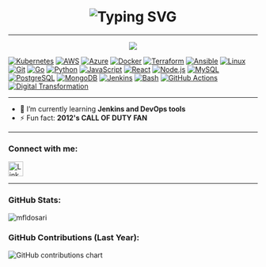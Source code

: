 <h1 align="center">
 <img src="https://readme-typing-svg.demolab.com?font=Fira+Code&duration=2500&pause=1000&color=58A6FF&center=true&width=700&lines=Hi%2C+I'm+MOHAMMAD+F+ALDOSARI;DevSecOps+%7C+Cloud+and+IaC+Engineer" alt="Typing SVG" />
</h1>

---

<p align="center">
  <img src="https://skillicons.dev/icons?i=kubernetes,aws,azure,docker,terraform,ansible,linux,git,go,python,javascript,react,nodejs,mysql,postgres,mongodb,jenkins,bash" />
</p>

[![Kubernetes](https://img.shields.io/badge/Kubernetes-Orchestration-326CE5?logo=kubernetes)](https://kubernetes.io)
[![AWS](https://img.shields.io/badge/AWS-Cloud-orange?logo=amazonaws)](https://aws.amazon.com)
[![Azure](https://img.shields.io/badge/Azure-Cloud-blue?logo=microsoft-azure)](https://azure.microsoft.com)
[![Docker](https://img.shields.io/badge/Docker-Container-blue?logo=docker)](https://www.docker.com)
[![Terraform](https://img.shields.io/badge/Terraform-IaC-623CE4?logo=terraform)](https://www.terraform.io)
[![Ansible](https://img.shields.io/badge/Ansible-Automation-EE0000?logo=ansible)](https://www.ansible.com)
[![Linux](https://img.shields.io/badge/Linux-OS-FCC624?logo=linux)](https://www.linux.org)
[![Git](https://img.shields.io/badge/Git-VersionControl-F05032?logo=git)](https://git-scm.com)
[![Go](https://img.shields.io/badge/Go-Language-00ADD8?logo=go)](https://golang.org)
[![Python](https://img.shields.io/badge/Python-Programming-3776AB?logo=python)](https://www.python.org)
[![JavaScript](https://img.shields.io/badge/JavaScript-Programming-F7DF1E?logo=javascript&logoColor=black)](https://developer.mozilla.org/en-US/docs/Web/JavaScript)
[![React](https://img.shields.io/badge/React-Frontend-61DAFB?logo=react&logoColor=black)](https://reactjs.org)
[![Node.js](https://img.shields.io/badge/Node.js-Backend-339933?logo=node.js&logoColor=white)](https://nodejs.org)
[![MySQL](https://img.shields.io/badge/MySQL-Database-4479A1?logo=mysql)](https://www.mysql.com)
[![PostgreSQL](https://img.shields.io/badge/PostgreSQL-Database-4169E1?logo=postgresql)](https://www.postgresql.org)
[![MongoDB](https://img.shields.io/badge/MongoDB-Database-47A248?logo=mongodb)](https://www.mongodb.com)
[![Jenkins](https://img.shields.io/badge/Jenkins-CI%2FCD-D24939?logo=jenkins)](https://www.jenkins.io)
[![Bash](https://img.shields.io/badge/Bash-Shell-4EAA25?logo=gnu-bash)](https://www.gnu.org/software/bash/)
[![GitHub Actions](https://img.shields.io/badge/GitHub_Actions-CI%2FCD-2088FF?logo=githubactions)](https://github.com/features/actions)
[![Digital Transformation](https://img.shields.io/badge/Digital_Transformation-Modern%20Tech-00BCD4)](https://en.wikipedia.org/wiki/Digital_transformation)


---

- 🌱 I’m currently learning **Jenkins and DevOps tools**  
- ⚡ Fun fact: **2012's CALL OF DUTY FAN**

---

<h3 align="left">Connect with me:</h3>
<p align="left">
  <a href="https://linkedin.com/in/mohammad-fahad-aldosari-5a6403227" target="blank">
    <img align="center" src="https://skillicons.dev/icons?i=linkedin" alt="LinkedIn" height="30" />
  </a>
</p>

---

<h3 align="left">GitHub Stats:</h3>
<p align="left">
  <img src="https://github-readme-stats.vercel.app/api/top-langs?username=mfldosari&show_icons=true&locale=en&layout=compact&theme=tokyonight" alt="mfldosari" />
</p>

<h3 align="left">GitHub Contributions (Last Year):</h3>
<p align="left">
  <img src="https://github-readme-streak-stats.herokuapp.com/?user=mfldosari&theme=tokyonight" alt="GitHub contributions chart" />
</p>
